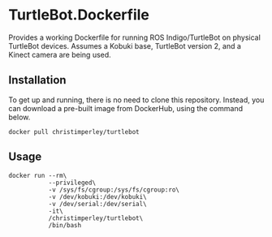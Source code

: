 # TurtleBot.Dockerfile

Provides a working Dockerfile for running ROS Indigo/TurtleBot on physical
TurtleBot devices. Assumes a Kobuki base, TurtleBot version 2, and a Kinect
camera are being used.

## Installation

To get up and running, there is no need to clone this repository. Instead, you
can download a pre-built image from DockerHub, using the command below.

```
docker pull christimperley/turtlebot
```

## Usage

```
docker run --rm\
           --privileged\
           -v /sys/fs/cgroup:/sys/fs/cgroup:ro\
           -v /dev/kobuki:/dev/kobuki\
           -v /dev/serial:/dev/serial\
           -it\
           /christimperley/turtlebot\
           /bin/bash
```
